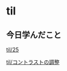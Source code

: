 # til

## 今日学んだこと

[til/25](https://github.com/tokiohamamatsu/til/blob/master/%E6%B4%BB%E5%8B%95%E8%A8%98%E9%8C%B2/2021/03/25.md)

[til/コントラストの調整](https://github.com/tokiohamamatsu/til/blob/master/GIMP/%E3%82%B3%E3%83%B3%E3%83%88%E3%83%A9%E3%82%B9%E3%83%88%E3%81%AE%E8%AA%BF%E6%95%B4.md)
